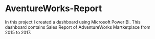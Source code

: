 # AventureWorks-Report

In this project I created a dashboard using Microsoft Power BI. This dashboard contains Sales Report of AdventureWorks Martketplace from 2015 to 2017.
